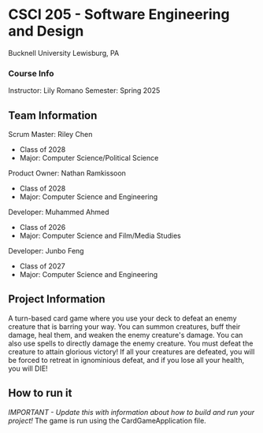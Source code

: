 # CSCI 205 - Software Engineering and Design
Bucknell University
Lewisburg, PA

### Course Info
Instructor: Lily Romano
Semester: Spring 2025

## Team Information
Scrum Master: Riley Chen
* Class of 2028
* Major: Computer Science/Political Science

Product Owner: Nathan Ramkissoon
* Class of 2028
* Major: Computer Science and Engineering

Developer: Muhammed Ahmed
* Class of 2026
* Major: Computer Science and Film/Media Studies

Developer: Junbo Feng
* Class of 2027
* Major: Computer Science and Engineering

## Project Information
A turn-based card game where you use your deck to defeat an enemy creature that is barring your way. 
You can summon creatures, buff their damage, heal them, and weaken the enemy creature's damage. You can 
also use spells to directly damage the enemy creature. You must defeat the creature to attain glorious victory! 
If all your creatures are defeated, you will be forced to retreat in ignominious defeat, and if you lose all 
your health, you will DIE!

## How to run it
*IMPORTANT - Update this with information about how to build
and run your project!*
The game is run using the CardGameApplication file. 
